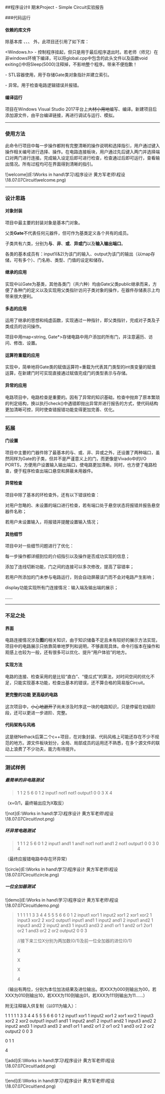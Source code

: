 ##程序设计Ⅱ 期末Project - Simple Circuit实验报告



###代码运行

#### 依赖的库文件

除基本库 <iostream>、<iomanip>、<string>、<sstream> 外，此项目还引用了如下库：

<Windows.h> - 控制程序挂起，但只是用于最后程序退出时。若老师（师兄）在非windows环境下编译，可以将global.cpp中包含的此头文件以及函数void exiting()中将Sleep(5000)注释掉，不影响整个程序。带来不便抱歉！

<map> - STL容器使用，用于存储Gate类对象指针并建立索引。

<exception> - 异常。用于检查电路逻辑错误并报错。



#### 编译运行

项目在Windows Visual Studio 2017平台上~~大材小用地~~编写、编译。新建项目后添加源文件，由平台编译链接，再进行调试与运行、模拟。



---



### 使用方法

此命令行项目中每一步操作都附有完整清晰的操作说明和选择指引，用户通过键入操作相关编号进行选择、操作。在电路连接板块，用户通过先后键入两门并选择端口对两门进行连接。完成输入设定后即可进行检查，检查通过后即可运行，查看输出情况。所有过程均可在界面得到清晰的指引。

![welcome](E:\Works in hand\学习\程序设计 黄方军老师\程设\18.07.07Circuit\welcome.png)



---



### 设计思路



#### 对象封装

项目中最主要的封装对象是基本门对象。

父类**Gate**不代表任何元器件，但可作为基类定义各个共有的成员。

子类共有六类，分别为**与**、**非**、**或**、**异或门**以及**输入输出端口**。

各类的基本成员有：input1(&2)为该门的输入、output为该门的输出（以map存储，可有多个）、门名称、类型、门值的设定和储存。



#### 继承的应用

实现中以Gate为基类，其他各类门（共六种）均由Gate父类public继承而来，方便了各种门的定义以及实现用父类指针访问子类对象的操作，在器件存储表示上均带来很大便利。



#### 多态的应用

运用了继承的思想和纯虚函数，实现通过一种指针，即父类指针，完成对子类及子类成员的访问操作。

项目中用map<string, Gate*>存储电路中用户添加的所有门，并注意遍历、访问、修改、设置。



#### 运算符重载的应用

实现中，简单地将Gate类的赋值运算符=重载为代表其门类型的int类变量的赋值运算，在新建门时可实现直接通过赋值完成门的类型表示与存储。



#### 异常的应用

电路项目中，电路检查是重要的。因有了异常的知识基础，检查中抛弃了原本繁琐的判定结构，换以执行check()中遇错即抛出异常并进行报告的方式，使代码结构更加清晰可控，同时使查错报错功能变得更加完善、优化。



---



### 拓展



#### 门设置

项目中主要的门器件除了最基本的与、或、非、异或之外，还设置了两种端口，虽然同样为Gate的子类，但并不是严谨意义上的门，而更像是Vivado中的I/O PORTS，方便用户设置输入输出端口，使电路更加清晰。同时，也方便了电路检查，便于程序检查出端口悬空和屏蔽未用器件。



#### 异常检查

项目中除了基本的环检查外，还有以下错误检查：

对用户忽略的、未设置的端口进行检查，若有端口处于悬空状态将报错并报告悬空器件名称；

若用户未设置输入，将报错并提醒设置输入情况；



#### 其他细节

项目中对一些细节问题进行了优化：

每一步操作都详细到位的介绍指引以及操作是否成功实现的信息；

添加了连线切断功能，门之间的连接可以多次修改，提高了容错率；

若用户所添加的门未参与电路运行，则会自动屏蔽该门而不会对电路产生影响；

display功能实现所有门连接情况：输入端及输出端的展示；

……



---



### 不足之处



#### 界面

电路连接情况涉及**图**的相关知识，由于知识储备不足且未有较好的展示方法实现，项目中的电路展示只依靠简单地罗列和说明，不够直观具体。命令行版本在操作和观感上也较为一般，还有很多可以优化、提升“用户体验”的地方。



#### 实现方法

电路的连接、检查采用的是比较“直白”、“傻瓜式”的算法，对时间空间的优化不足，只能实现基本功能，检查出基本的错误，还不算合格的简易版Circuit。



#### 更完整的功能 更高级的电路

这次项目中，~~小心地避开了~~尚未涉及时序这一块的电路知识，只是停留在初级阶段，还可以更进一步进阶、完整。



#### 代码架构与风格

这是继Nethack后第二个c++项目，在对象封装、代码风格上可能还存在不少不规范的地方。源文件板块划分，全局、局部成员的运用还不熟悉，在多个源文件的联动上浪费了不少功夫，能力有待提升。



---



### 测试样例



##### 最简单的非电路测试

>1 1 2 5 6 0 1 2 input1 not1 not1 output1 0 0 3 X 4

（x=0/1，最终输出应为X取反）

![not](E:\Works in hand\学习\程序设计 黄方军老师\程设\18.07.07Circuit\not.png)



##### 环异常电路测试

> 1 1 1 2 5 6 0 1 2 input1 and1 1 and1 not1 not1 and1 2 not1 output1 0 0 3 0 4

（最终应报错电路中存在环异常）

![circle](E:\Works in hand\学习\程序设计 黄方军老师\程设\18.07.07Circuit\circle.png)



##### 一位全加器测试

![demo](E:\Works in hand\学习\程序设计 黄方军老师\程设\18.07.07Circuit\demo.png)

>1 1 1 1 1 3 3 4 4 5 5 5 6 6 0 1 2 input1 xor1 1 input2 xor1 2 xor1 xor2 1 input3 xor2 2 xor2 output1 input1 and1 1 input2 and1 2 input1 and2 1 input3 and2 2 input2 and3 1 input3 and3 2 and1 or1 1 and2 or1 2or1 or2 1 and3 or2 2 or2 output2 0 0 3
>
>//接下来三位X分别为两加数(0/1)及前一位全加器的进位(0/1)
>
>X
>
>X
>
>X
>
>4

（输出有两位，分别为本位加法结果及进位输出。若XXX为000则输出为00，若XXX为010则输出10，若XXX为110则输出01，若XXX为111则输出为11……）

附无注释输入供复制（以011为输入）：

1 1 1 1 1 3 3 4 4 5 5 5 6 6 0 1 2
input1 xor1 1
input2 xor1 2
xor1 xor2 1
input3 xor2 2
xor2 output1
input1 and1 1
input2 and1 2
input1 and2 1
input3 and2 2
input2 and3 1
input3 and3 2
and1 or1 1
and2 or1 2
or1 or2 1
and3 or2 2
or2 output2
0 0
3

0
1
1

4

![add](E:\Works in hand\学习\程序设计 黄方军老师\程设\18.07.07Circuit\add.png)



---



![end](E:\Works in hand\学习\程序设计 黄方军老师\程设\18.07.07Circuit\end.png)